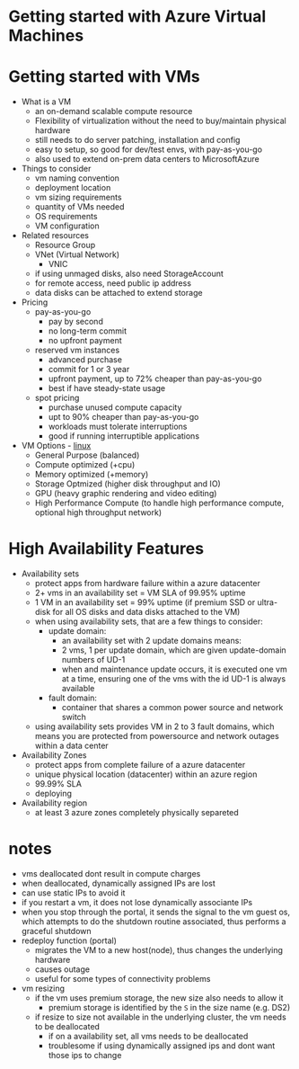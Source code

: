 # Getting started with Azure Virtual Machines

# Getting started with VMs
- What is a VM
  - an on-demand scalable compute resource
  - Flexibility of virtualization without the need to buy/maintain physical hardware
  - still needs to do server patching, installation and config
  - easy to setup, so good for dev/test envs, with pay-as-you-go
  - also used to extend on-prem data centers to MicrosoftAzure
- Things to consider
  - vm naming convention
  - deployment location
  - vm sizing requirements
  - quantity of VMs needed
  - OS requirements
  - VM configuration
- Related resources
  - Resource Group
  - VNet (Virtual Network)
    - VNIC
  - if using unmaged disks, also need StorageAccount
  - for remote access, need public ip address
  - data disks can be attached to extend storage
- Pricing
  - pay-as-you-go
    - pay by second
    - no long-term commit
    - no upfront payment
  - reserved vm instances
    - advanced purchase
    - commit for 1 or 3 year
    - upfront payment, up to 72% cheaper than pay-as-you-go
    - best if have steady-state usage
  - spot pricing
    - purchase unused compute capacity
    - upt to 90% cheaper than pay-as-you-go
    - workloads must tolerate interruptions
    - good if running interruptible applications
- VM Options - [linux](https://azure.microsoft.com/en-us/pricing/details/virtual-machines/linux/)
  - General Purpose (balanced)
  - Compute optimized (+cpu)
  - Memory optimized (+memory)
  - Storage Optmized (higher disk throughput and IO)
  - GPU (heavy graphic rendering and video editing)
  - High Performance Compute (to handle high performance compute, optional high throughput network)

# High Availability Features
- Availability sets
  - protect apps from hardware failure within a azure datacenter
  - 2+ vms in an availability set = VM SLA of 99.95% uptime
  - 1 VM in an availability set = 99% uptime (if premium SSD or ultra-disk for all OS disks and data disks attached to the VM)
  - when using availability sets, that are a few things to consider:
    - update domain:
      - an availability set with 2 update domains means:
      - 2 vms, 1 per update domain, which are given update-domain numbers of UD-1
      - when and maintenance update occurs, it is executed one vm at a time, ensuring one of the vms with the id UD-1 is always available
    - fault domain:
      - container that shares a common power source and network switch
  - using availability sets provides VM in 2 to 3 fault domains, which means you are protected from powersource and network outages within a data center
- Availability Zones
  - protect apps from complete failure of a azure datacenter
  - unique physical location (datacenter) within an azure region
  - 99.99% SLA
  - deploying 
- Availability region
  - at least 3 azure zones completely physically separeted

# notes
- vms deallocated dont result in compute charges
- when deallocated, dynamically assigned IPs are lost
- can use static IPs to avoid it
- if you restart a vm, it does not lose dynamically associante IPs
- when you stop through the portal, it sends the signal to the vm guest os, which attempts to do the shutdown routine associated, thus performs a graceful shutdown
- redeploy function (portal)
  - migrates the VM to a new host(node), thus changes the underlying hardware
  - causes outage
  - useful for some types of connectivity problems
- vm resizing
  - if the vm uses premium storage, the new size also needs to allow it
    - premium storage is identified by the `S` in the size name (e.g. DS2)
  - if resize to size not available in the underlying cluster, the vm needs to be deallocated
    - if on a availability set, all vms needs to be deallocated
    - troublesome if using dynamically assigned ips and dont want those ips to change

